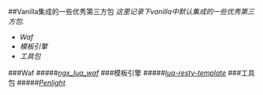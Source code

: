 ##Vanilla集成的一些优秀第三方包
*这里记录下vanilla中默认集成的一些优秀第三方包.*
- *Waf*
- *模板引擎*
- *工具包*

###Waf
#####*[ngx_lua_waf](https://github.com/loveshell/ngx_lua_waf)*
###模板引擎
#####*[lua-resty-template](https://github.com/bungle/lua-resty-template)*
###工具包
#####*[Penlight](https://github.com/stevedonovan/Penlight)*

